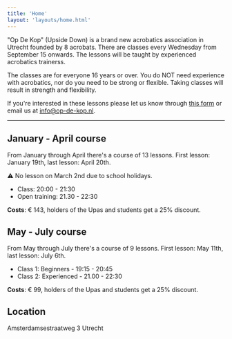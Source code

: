 ```yaml
---
title: 'Home'
layout: 'layouts/home.html'
---
```


"Op De Kop" (Upside Down) is a brand new acrobatics association in Utrecht
founded by 8 acrobats. There are classes every Wednesday from September 15
onwards. The lessons will be taught by experienced acrobatics trainerss.

The classes are for everyone 16 years or over. You do NOT need experience with
acrobatics, nor do you need to be strong or flexible. Taking classes will result
in strength and flexibility.

If you're interested in these lessons please let us know through [this
form](https://forms.gle/HsDYcVhqBWPLksJRA) or email us at info@op-de-kop.nl.

---

## January - April course

From January through April there's a course of 13 lessons. First lesson: January
19th, last lesson: April 20th. 

⚠️ No lesson on March 2nd due to school holidays.

- Class: 20:00 - 21:30
- Open training: 21.30 - 22:30

**Costs**: € 143, holders of the Upas and students get a 25% discount.

## May - July course

From May through July there's a course of 9 lessons. First lesson: May 11th,
last lesson: July 6th.

- Class 1: Beginners - 19:15 - 20:45
- Class 2: Experienced - 21.00 - 22:30

**Costs**: € 99, holders of the Upas and students get a 25% discount.

## Location

Amsterdamsestraatweg 3 Utrecht
